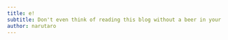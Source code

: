 ```yaml
---
title: e!
subtitle: Don't even think of reading this blog without a beer in your hand       
author: narutaro
---
```

<script src="https://gist.github.com/narutaro/d8c4518bfac04e042699.js"></script>
